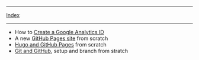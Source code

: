 
---

[Index](../index.html)

---

* How to [Create a Google Analytics ID](google-analytics.html)
* A new [GitHub Pages site](new-git-hub-pages.html) from scratch
* [Hugo and GitHub Pages](hugo-and-git-hub-pages-from-scratch.md) from scratch
* [Git and GitHub](git-and-github.md), setup and branch from stratch
